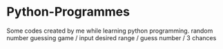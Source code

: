 # Python-Programmes
Some codes created by me while learning python programming.
random number guessing game / input desired range / guess number / 3 chances
